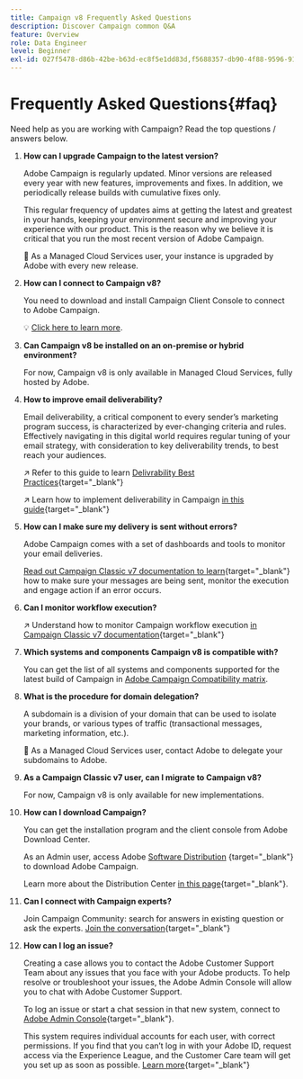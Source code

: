 ```yaml
---
title: Campaign v8 Frequently Asked Questions
description: Discover Campaign common Q&A
feature: Overview
role: Data Engineer
level: Beginner
exl-id: 027f5478-d86b-42be-b63d-ec8f5e1dd83d,f5688357-db90-4f88-9596-91e9d0a20d75
---
```

# Frequently Asked Questions{#faq}

Need help as you are working with Campaign? Read the top questions / answers below.

1. **How can I upgrade Campaign to the latest version?**

    Adobe Campaign is regularly updated. Minor versions are released every year with new features, improvements and fixes. In addition, we periodically release builds with cumulative fixes only.

    This regular frequency of updates aims at getting the latest and greatest in your hands, keeping your environment secure and improving your experience with our product. This is the reason why we believe it is critical that you run the most recent version of Adobe Campaign. 

    💬 As a Managed Cloud Services user, your instance is upgraded by Adobe with every new release. 

1. **How can I connect to Campaign v8?**

    You need to download and install Campaign Client Console to connect to Adobe Campaign.

    💡 [Click here to learn more](connect.md).

1. **Can Campaign v8 be installed on an on-premise or hybrid environment?**

    For now, Campaign v8 is only available in Managed Cloud Services, fully hosted by Adobe.

1. **How to improve email deliverability?**

    Email deliverability, a critical component to every sender’s marketing program success, is characterized by ever-changing criteria and rules. Effectively navigating in this digital world requires regular tuning of your email strategy, with consideration to key deliverability trends, to best reach your audiences.

   ↗️ Refer to this guide to learn [Delivrability Best Practices](https://experienceleague.adobe.com/docs/deliverability-learn/deliverability-best-practice-guide/introduction.html){target="_blank"}

   ↗️ Learn how to implement deliverability in Campaign [in this guide](https://experienceleague.adobe.com/docs/deliverability-learn/deliverability-best-practice-guide/additional-resources/general-resources.html){target="_blank"}

1. **How can I make sure my delivery is sent without errors?**

    Adobe Campaign comes with a set of dashboards and tools to monitor your email deliveries.

    [Read out Campaign Classic v7 documentation to learn](https://experienceleague.adobe.com/docs/campaign-classic/using/sending-messages/monitoring-deliveries/about-delivery-monitoring.html){target="_blank"} how to make sure your messages are being sent, monitor the execution and engage action if an error occurs.
    
1. **Can I monitor workflow execution?**

   ↗️ Understand how to monitor Campaign workflow execution [in Campaign Classic v7 documentation](https://experienceleague.adobe.com/docs/campaign-classic/using/automating-with-workflows/executing-a-workflow/starting-a-workflow.html){target="_blank"}

1. **Which systems and components Campaign v8 is compatible with?**

    You can get the list of all systems and components supported for the latest build of Campaign in [Adobe Campaign Compatibility matrix](compatibility-matrix.md).

1. **What is the procedure for domain delegation?**

    A subdomain is a division of your domain that can be used to isolate your brands, or various types of traffic (transactional messages, marketing information, etc.).
    
    💬 As a Managed Cloud Services user, contact Adobe to delegate your subdomains to Adobe.

1. **As a Campaign Classic v7 user, can I migrate to Campaign v8?**

    For now, Campaign v8 is only available for new implementations.

1. **How can I download Campaign?**

    You can get the installation program and the client console from Adobe Download Center.
    
    As an Admin user, access Adobe [Software Distribution](https://experience.adobe.com/#/downloads/content/software-distribution/en/campaign.html) {target="_blank"} to download Adobe Campaign.
    
    Learn more about the Distribution Center [in this page](https://experienceleague.adobe.com/docs/experience-cloud/software-distribution/home.html){target="_blank"}.

1.  **Can I connect with Campaign experts?**

    Join Campaign Community: search for answers in existing question or ask the experts. [Join the conversation](https://experienceleaguecommunities.adobe.com/t5/adobe-campaign-classic/ct-p/adobe-campaign-classic-community){target="_blank"}


1. **How can I log an issue?**

    Creating a case allows you to contact the Adobe Customer Support Team about any issues that you face with your Adobe products. To help resolve or troubleshoot your issues, the Adobe Admin Console will allow you to chat with Adobe Customer Support.

    To log an issue or start a chat session in that new system, connect to [Adobe Admin Console](https://adminConsole.adobe.com/overview){target="_blank"}. 

    This system requires individual accounts for each user, with correct permissions. If you find that you can’t log in with your Adobe ID, request access via the Experience League, and the Customer Care team will get you set up as soon as possible. [Learn more](https://helpx.adobe.com/enterprise/admin-guide.html/enterprise/using/support-for-experience-cloud.ug.html){target="_blank"}
